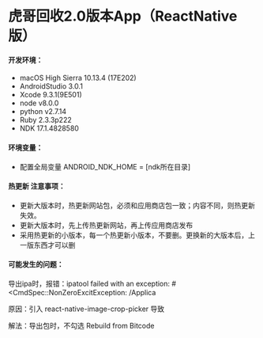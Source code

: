# 虎哥回收2.0版本App（ReactNative版）
<h4>开发环境：</h4>
<ul>
    <li>macOS High Sierra 10.13.4 (17E202)</li>
    <li>AndroidStudio 3.0.1</li>
    <li>Xcode 9.3.1(9E501)</li>
    <li>node v8.0.0</li>
    <li>python v2.7.14</li>
    <li>Ruby 2.3.3p222</li>
    <li>NDK 17.1.4828580</li>
</ul>

<h4>环境变量：</h4>
<ul>
    <li>配置全局变量 ANDROID_NDK_HOME = [ndk所在目录]</li>
</ul>

<h4>热更新 注意事项：</h4>
<ul>
    <li>更新大版本时，热更新网站包，必须和应用商店包一致；内容不同，则热更新失效。</li>
    <li>更新大版本时，先上传热更新网站，再上传应用商店发布</li>
    <li>采用热更新的小版本，每一个热更新小版本，不要删。更换新的大版本后，上一版东西才可以删</li>
</ul>

<h4>可能发生的问题：</h4>
<p>导出ipa时，报错：ipatool failed with an exception: #&lt;CmdSpec::NonZeroExcitException: /Applica</p>
<p>原因：引入 react-native-image-crop-picker 导致</p>
<p>解法：导出包时，不勾选 Rebuild from Bitcode</p>